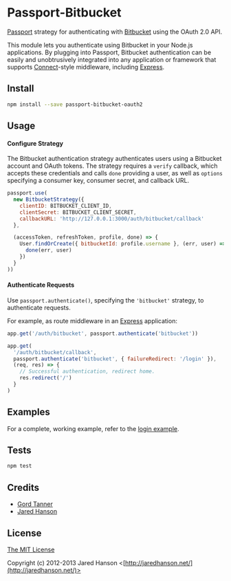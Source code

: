 # Passport-Bitbucket

[Passport](https://github.com/jaredhanson/passport) strategy for authenticating
with [Bitbucket](https://bitbucket.org/) using the OAuth 2.0 API.

This module lets you authenticate using Bitbucket in your Node.js applications.
By plugging into Passport, Bitbucket authentication can be easily and
unobtrusively integrated into any application or framework that supports
[Connect](http://www.senchalabs.org/connect/)-style middleware, including
[Express](http://expressjs.com/).

## Install

```sh
npm install --save passport-bitbucket-oauth2
```

## Usage

#### Configure Strategy

The Bitbucket authentication strategy authenticates users using a Bitbucket
account and OAuth tokens.  The strategy requires a `verify` callback, which
accepts these credentials and calls `done` providing a user, as well as
`options` specifying a consumer key, consumer secret, and callback URL.

```js
passport.use(
  new BitbucketStrategy({
    clientID: BITBUCKET_CLIENT_ID,
    clientSecret: BITBUCKET_CLIENT_SECRET,
    callbackURL: 'http://127.0.0.1:3000/auth/bitbucket/callback'
  },

  (accessToken, refreshToken, profile, done) => {
    User.findOrCreate({ bitbucketId: profile.username }, (err, user) => {
      done(err, user)
    })
  }
))
```

#### Authenticate Requests

Use `passport.authenticate()`, specifying the `'bitbucket'` strategy, to
authenticate requests.

For example, as route middleware in an [Express](http://expressjs.com/)
application:

```js
app.get('/auth/bitbucket', passport.authenticate('bitbucket'))

app.get(
  '/auth/bitbucket/callback',
  passport.authenticate('bitbucket', { failureRedirect: '/login' }),
  (req, res) => {
    // Successful authentication, redirect home.
    res.redirect('/')
  }
)
```

## Examples

For a complete, working example, refer to the [login example](https://github.com/bithound/passport-bitbucket-oauth2/tree/master/examples/login).

## Tests

```sh
npm test
```

## Credits

  - [Gord Tanner](http://github.com/gtanner)
  - [Jared Hanson](http://github.com/jaredhanson)

## License

[The MIT License](http://opensource.org/licenses/MIT)

Copyright (c) 2012-2013 Jared Hanson <[http://jaredhanson.net/](http://jaredhanson.net/)>
